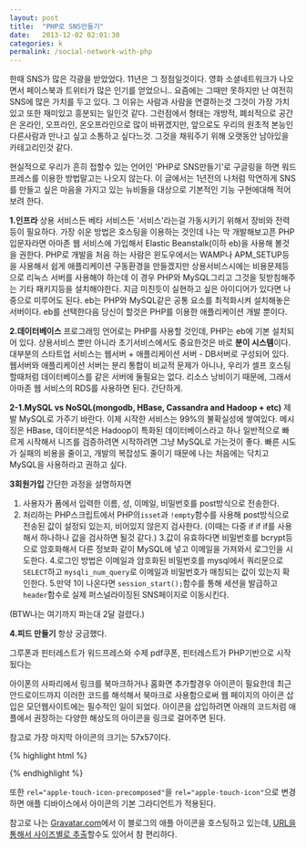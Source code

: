 ```yaml
---
layout: post
title:  "PHP로 SNS만들기"
date:   2013-12-02 02:01:30
categories: k
permalink: /social-network-with-php
---
```


한때 SNS가 많은 각광을 받았었다. 11년은 그 정점일것이다. 영화 소셜네트워크가 나오면서 페이스북과 트위터가 많은 인기를 얻었으니..
요즘에는 그때만 못하지만 난 여전히 SNS에 많은 가치를 두고 있다. 그 이유는 사람과 사람을 연결하는것 그것이 가장 가치있고 또한 재미있고 흥분되는 일인것 같다.
그런점에서 형태는 개방적, 폐쇠적으로 공간은 온라인, 오프라인, 온오프라인으로 많이 바뀌겠지만, 앞으로도 우리의 원초적 본능인 다른사람과 만나고 싶고
소통하고 싶다느것. 그것을 채워주기 위해 오랫동안 남아있을 카테고리인것 같다.

현실적으로 우리가 흔히 접할수 있는 언어인 'PHP로 SNS만들기'로 구글링을 하면 워드프레스를 이용한 방법말고는 나오지 않는다.
이 글에서는 1년전의 나처럼 막연하게 SNS를 만들고 싶은 마음을 가지고 있는 뉴비들을 대상으로 기본적인 기능 구현에대해 적어보려 한다.

**1.인프라**
상용 서비스든 베타 서비스든 '서비스'라는걸 가동시키기 위해서 장비와 전력등이 필요하다. 가장 쉬운 방법은 호스팅을 이용하는 것인데
나는 막 개발해보고픈 PHP입문자라면 아마존 웹 서비스에 가입해서 Elastic Beanstalk(이하 eb)을 사용해 볼것을 권한다.
PHP로 개발을 처음 하는 사람은 윈도우에서는 WAMP나 APM_SETUP등을 사용해서 쉽게 애플리케이션 구동환경을 만들겠지만
상용서비스시에는 비용문제등으로 리눅스 서버를 사용해야 하는데 이 경우 PHP와 MySQL그리고 그것을 뒷받침해주는 기타 패키지등을
설치해야한다. 지금 미친듯이 실현하고 싶은 아이디어가 있다면 나중으로 미루어도 된다. eb는 PHP와 MySQL같은 공통 요소를 최적화시켜 설치해놓은 서버이다.
eb를 선택한다음 당신이 할것은 PHP를 이용한 애플리케이션 개발 뿐이다.

**2.데이터베이스**
프로그래밍 언어로는 PHP를 사용할 것인데, PHP는 eb에 기본 설치되어 있다. 상용서비스 뿐만 아니라 초기서비스에서도 중요한것은
바로 **분이 시스템**이다. 대부분의 스타트업 서비스는 웹서버 + 애플리케이션 서버 - DB서버로 구성되어 있다. 웹서버와 애플리케이션 서버는 분리 통합이
비교적 문제가 아니나, 우리가 셀프 호스팅 할때처럼 데이터베이스를 같은 서버에 둘필요는 없다. 리소스 낭비이기 때문에, 그래서 아마존 웹 서비스의 RDS를 사용하면 된다. 간단하게.

**2-1.MySQL vs NoSQL(mongodb, HBase, Cassandra and Hadoop + etc)**
제발 MySQL로 가주기 바란다. 이제 시작한 서비스는 99%의 불확실성에 쌓여있다. 메시징은 HBase, 데이터분석은 Hadoop이 특화된 데이터베이스라고 하나
일반적으로 빠르게 시작해서 니즈를 검증하려면 시작하려면 그냥 MySQL로 가는것이 좋다. 빠른 시도가 실패의 비용을 줄이고, 개발의 복잡성도 줄이기 때문에 나는 처음에는 닥치고 MySQL을 사용하라고 권하고 싶다.

**3회원가입**
간단한 과정을 설명하자면 
1. 사용자가 폼에서 입력한 이름, 성, 이메일, 비밀번호를 post방식으로 전송한다.
2. 처리하는 PHP스크립트에서 PHP의`isset`과 `!empty`함수를 사용해 post방식으로 전송된 값이 설정되 있는지, 비어있지 않은지 
검사한다. (이때는 다중 if if if를 사용해서 하나하나 값을 검사하면 될것 같다.)
3.값이 유효하다면 비밀번호를 bcrypt등으로 암호화해서 다른 정보화 같이 MySQL에 넣고 이메일을 가져와서 로그인을 시도한다.
4.로그인 방법은 이메일과 암호화된 비밀번호를 mysql에서 쿼리문으로 `SELECT`하고 `mysqli_num_query`로 이메일과 비밀번호가
매칭되는 값이 있는지 확인한다.
5.만약 1이 나온다면 `session_start();`함수를 통해 세션을 발급하고 `header`함수로 실제 퍼스널라이징된 SNS페이지로 이동시킨다.

(BTW나는 여기까지 파는대 2달 걸렸다.)

**4.피드 만들기**
항상 궁금했다.

그루폰과 핀터레스트가 워드프레스와 수제 pdf쿠폰, 핀터레스트가 PHP기반으로 시작됬다는



아이폰의 사파리에서 링크를 북마크하거나 홈화면 추가할경우 아이콘이 필요한데 최근 안드로이드까지 이러한 코드를 해석해서 북마크로 사용함으로써
웹 페이지의 아이콘 삽입은 모던웹사이트에는 필수적인 일이 되었다. 아이콘을 삽입하려면 아래의 코드처럼 애플에서 권장하는 다양한 해상도의 아이콘을 링크로 걸어주면 된다.

참고로 가장 마지막 아이콘의 크기는 57x57이다.

{% highlight html %}
<link rel="apple-touch-icon-precomposed" sizes="144x144" href="#">
<link rel="apple-touch-icon-precomposed" sizes="114x114" href="#">
<link rel="apple-touch-icon-precomposed" sizes="72x72" href="#">
<link rel="apple-touch-icon-precomposed" href="#">
{% endhighlight %}

또한 ``rel="apple-touch-icon-precomposed"``을 ``rel="apple-touch-icon"``으로 변경하면 애플 디바이스에서 아이콘의 기본 그라디언트가 적용된다.

참고로 나는 [Gravatar.com][gravatar]에서 이 블로그의 애플 아이콘을 호스팅하고 있는데, [URL을 통해서 사이즈별로 추출][asaph]할수도 있어서 참 편리하다.

[gravatar]: https://gravatar.com
[asaph]: http://asaph.org/gravatar/
